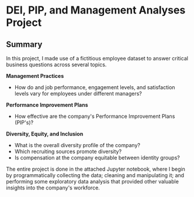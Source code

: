 # DEI, PIP, and Management Analyses Project 

## Summary

In this project, I made use of a fictitious employee dataset to answer critical business questions across several topics. 

**Management Practices**

* How do and job performance, engagement levels, and satisfaction levels vary for employees under different managers?

**Performance Improvement Plans**

* How effective are the company's Performance Improvement Plans (PIP's)?

**Diversity, Equity, and Inclusion**

* What is the overall diversity profile of the company?
* Which recruiting sources promote diversity?
* Is compensation at the company equitable between identity groups?

The entire project is done in the attached Jupyter notebook, where I begin by programmatically collecting the data; cleaning and manipulating it; and performing some exploratory data analysis that provided other valuable insights into the company's workforce. 
